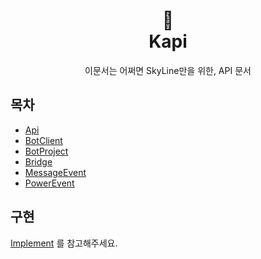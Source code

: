 <h1 align="center">📜<br>Kapi</h1>

<p align="center">
이문서는 어쩌면 SkyLine만을 위한, API 문서
</p>

## 목차
- [Api](https://github.com/SkyLineLab/kapi/blob/main/builtin/Api.md)
- [BotClient](https://github.com/SkyLineLab/kapi/blob/main/internal/BotClient.md)
- [BotProject](https://github.com/SkyLineLab/kapi/blob/main/builtin/BotProject.md)
- [Bridge](https://github.com/SkyLineLab/kapi/blob/main/builtin/Bridge.md)
- [MessageEvent](https://github.com/SkyLineLab/kapi/blob/main/event/MessageEvent.md)
- [PowerEvent](https://github.com/SkyLineLab/kapi/blob/main/event/PowerEvent.md)

## 구현
[Implement](https://github.com/SkyLineLab/kapi/blob/main/implement.md) 를 참고해주세요.